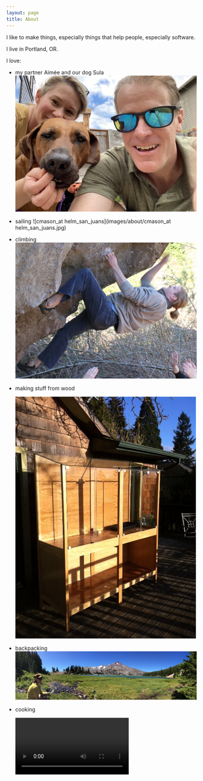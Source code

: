 ```yaml
---
layout: page
title: About
---
```


I like to make things, especially things that help people, especially software.

I live in Portland, OR.

I love:
* my partner Aimée and our dog Sula
  <img src="images/about/aimee_sula_chris.jpg" alt="aimee_sula_chris"/>

* sailing
  ![cmason_at helm_san_juans](images/about/cmason_at helm_san_juans.jpg)

* climbing
  ![climbing](images/about/climbing.jpg)

* making stuff from wood<br>
  
  ![greenhouse_cabinet](images/about/greenhouse_cabinet.jpg)
  
* backpacking
  ![aimee_greenlakes_panorama_lo](images/about/aimee_greenlakes_panorama_lo.jpeg)

* cooking

  <video controls width="300px">
   <source src="/images/about/aimee_bok_choi.mp4" type="video/mp4">
  </video>

